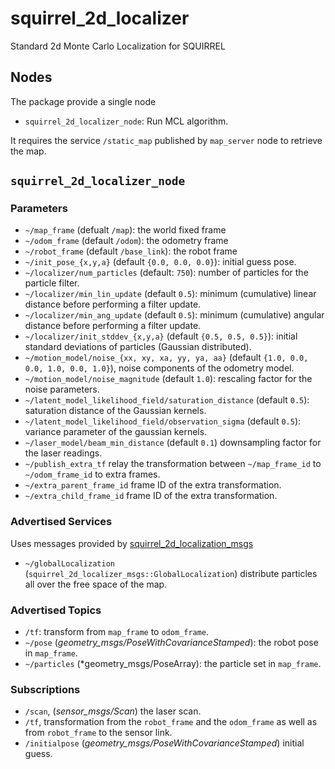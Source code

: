 squirrel_2d_localizer
=====================

Standard 2d Monte Carlo Localization for SQUIRREL

## Nodes

The package provide a single node

- `squirrel_2d_localizer_node`: Run MCL algorithm.

It requires the service `/static_map` published by `map_server` node
to retrieve the map.

## `squirrel_2d_localizer_node`

### Parameters
- `~/map_frame` (defualt `/map`): the world fixed frame
- `~/odom_frame` (default `/odom`): the odometry frame
- `~/robot_frame` (default `/base_link`): the robot frame
- `~/init_pose_{x,y,a}` (default `{0.0, 0.0, 0.0}`): initial guess
  pose.
- `~/localizer/num_particles` (default: `750`): number of particles for
  the particle filter.
- `~/localizer/min_lin_update` (default `0.5`): minimum (cumulative) linear
  distance before performing a filter update.
- `~/localizer/min_ang_update` (default `0.5`): minimum (cumulative) angular
  distance before performing a filter update.
- `~/localizer/init_stddev_{x,y,a}` (default `{0.5, 0.5, 0.5}`): initial
  standard deviations of particles (Gaussian distributed).
- `~/motion_model/noise_{xx, xy, xa, yy, ya, aa}` (default `{1.0, 0.0, 0.0, 1.0,
  0.0, 1.0}`), noise components of the odometry model.
- `~/motion_model/noise_magnitude` (default `1.0`): rescaling factor for the noise
  parameters.
- `~/latent_model_likelihood_field/saturation_distance` (default `0.5`): saturation distance of
  the Gaussian kernels.
- `~/latent_model_likelihood_field/observation_sigma` (default `0.5`): variance
  parameter of the gaussian kernels.
- `~/laser_model/beam_min_distance` (default `0.1`) downsampling
  factor for the laser readings.
- `~/publish_extra_tf` relay the transformation between
  `~/map_frame_id` to `~/odom_frame_id` to extra frames.
- `~/extra_parent_frame_id` frame ID of the extra transformation.
- `~/extra_child_frame_id` frame ID of the extra transformation.

### Advertised Services
Uses messages provided by [squirrel_2d_localization_msgs](https://github.com/federico-b/squirrel_common/tree/indigo_dev/squirrel_2d_localizer_msgs)
- `~/globalLocalization`
  (`squirrel_2d_localizer_msgs::GlobalLocalization`) distribute
  particles all over the free space of the map.

### Advertised Topics
- `/tf`: transform from `map_frame` to `odom_frame`.
- `~/pose` (*geometry_msgs/PoseWithCovarianceStamped*): the robot pose
  in `map_frame`.
- `~/particles` (*geometry_msgs/PoseArray): the particle set in `map_frame`.

### Subscriptions
- `/scan`, (*sensor_msgs/Scan*) the laser scan.
- `/tf`, transformation from the `robot_frame` and the `odom_frame` as well
  as from `robot_frame` to the sensor link.
- `/initialpose` (*geometry_msgs/PoseWithCovarianceStamped*) initial
  guess.

